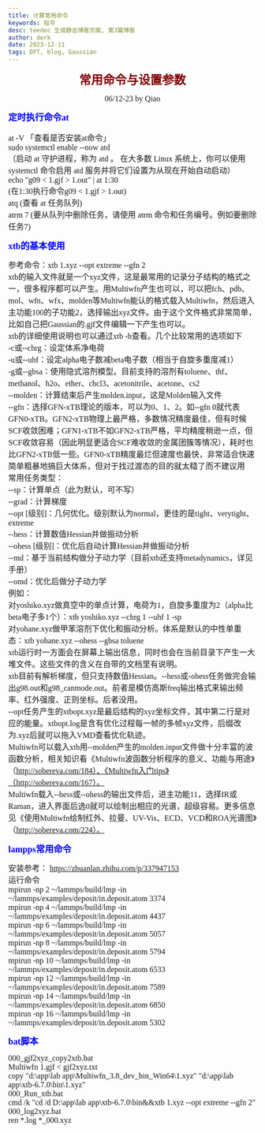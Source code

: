 ```yaml
---
title: 计算常用命令
keywords: 指令
desc: teedoc 生成静态博客页面, 第3篇博客
author: derk
date: 2023-12-11
tags: DFT, blog, Gaussian
---
```






<strong><center><font face="微软雅黑" color=maroon size=5>常用命令与设置参数</font></center></strong>
<center><font face="Consolas" size=3>06/12-23 by Qiao</font></center>


<strong><font face="微软雅黑" color=blue size=4>定时执行命令at</font></strong><br><br><font face="Consolas" size=3>at -V 「查看是否安装at命令」</font><br><font face="Consolas" size=3>sudo systemctl enable --now atd</font><br><font face="Consolas" size=3>（启动 at 守护进程，称为 atd 。 在大多数 Linux 系统上，你可以使用 systemctl 命令启用 atd 服务并将它们设置为从现在开始自动启动）</font><br><font face="Consolas" size=3>echo "g09 < 1.gjf > 1.out" | at 1:30 </font><br><font face="Consolas" size=3>(在1:30执行命令g09 < 1.gjf > 1.out)</font><br><font face="Consolas" size=3>atq (查看 at 任务队列)</font><br><font face="Consolas" size=3>atrm 7 (要从队列中删除任务，请使用 atrm 命令和任务编号。例如要删除任务7)</font><br>

<strong><font face="微软雅黑" color=blue size=4>xtb的基本使用</font></strong><br>

<font face="Consolas" size=3>参考命令：xtb 1.xyz --opt extreme --gfn 2  
xtb的输入文件就是一个xyz文件，这是最常用的记录分子结构的格式之一，很多程序都可以产生。用Multiwfn产生也可以，可以把fch、pdb、mol、wfn、wfx、molden等Multiwfn能认的格式载入Multiwfn，然后进入主功能100的子功能2，选择输出xyz文件。由于这个文件格式非常简单，比如自己把Gaussian的.gjf文件编辑一下产生也可以。<br>
xtb的详细使用说明也可以通过xtb -h查看。几个比较常用的选项如下<br>
-c或--chrg：设定体系净电荷 <br>
-u或--uhf：设定alpha电子数减beta电子数（相当于自旋多重度减1）<br>
-g或--gbsa：使用隐式溶剂模型。目前支持的溶剂有toluene、thf、methanol、h2o、ether、chcl3、acetonitrile、acetone、cs2<br>
--molden：计算结束后产生molden.input，这是Molden输入文件 <br>
--gfn：选择GFN-xTB理论的版本，可以为0、1、2。如--gfn 0就代表GFN0-xTB。GFN2-xTB物理上最严格，多数情况精度最佳，但有时候SCF收敛困难；GFN1-xTB不如GFN2-xTB严格，平均精度稍逊一点，但SCF收敛容易（因此明显更适合SCF难收敛的金属团簇等情况），耗时也比GFN2-xTB低一些。GFN0-xTB精度最烂但速度也最快，非常适合快速简单粗暴地搞巨大体系，但对于找过渡态的目的就太糙了而不建议用<br>
常用任务类型：<br>
--sp：计算单点（此为默认，可不写）<br>
--grad：计算梯度<br>
--opt [级别]：几何优化。级别默认为normal，更佳的是tight、verytight、extreme<br>
--hess：计算数值Hessian并做振动分析<br>
--ohess [级别]：优化后自动计算Hessian并做振动分析<br>
--md：基于当前结构做分子动力学（目前xtb还支持metadynamics，详见手册）<br>
--omd：优化后做分子动力学<br>
例如：<br>
对yoshiko.xyz做真空中的单点计算，电荷为1，自旋多重度为2（alpha比beta电子多1个）：xtb yoshiko.xyz --chrg 1 --uhf 1 -sp<br> 
对yohane.xyz做甲苯溶剂下优化和振动分析。体系是默认的中性单重态：xtb yohane.xyz --ohess --gbsa toluene  
xtb运行时一方面会在屏幕上输出信息，同时也会在当前目录下产生一大堆文件。这些文件的含义在自带的文档里有说明。  
xtb目前有解析梯度，但只支持数值Hessian。--hess或-ohess任务做完会输出g98.out和g98_canmode.out。前者是模仿高斯freq输出格式来输出频率、红外强度、正则坐标。后者没用。  
--opt任务产生的xtbopt.xyz是最后结构的xyz坐标文件，其中第二行是对应的能量。xtbopt.log是含有优化过程每一帧的多帧xyz文件，后缀改为.xyz后就可以拖入VMD查看优化轨迹。  
Multiwfn可以载入xtb用--molden产生的molden.input文件做十分丰富的波函数分析，相关知识看《Multiwfn波函数分析程序的意义、功能与用途》（http://sobereva.com/184）、《Multiwfn入门tips》（http://sobereva.com/167）。  
Multiwfn载入--hess或--ohess的输出文件后，进主功能11，选择IR或Raman，进入界面后选0就可以绘制出相应的光谱，超级容易。更多信息见《使用Multiwfn绘制红外、拉曼、UV-Vis、ECD、VCD和ROA光谱图》（http://sobereva.com/224）。</font><br>
  
<strong><font face="微软雅黑" color=blue size=4>lampps常用命令</font></strong><br>

<font face="Consolas" size=3>安装参考： https://zhuanlan.zhihu.com/p/337947153<br>
运行命令<br> 
mpirun -np 2 ~/lammps/build/lmp -in ~/lammps/examples/deposit/in.deposit.atom 3374<br>
mpirun -np 4 ~/lammps/build/lmp -in ~/lammps/examples/deposit/in.deposit.atom 4437<br>
mpirun -np 6 ~/lammps/build/lmp -in ~/lammps/examples/deposit/in.deposit.atom 5057<br>
mpirun -np 8 ~/lammps/build/lmp -in ~/lammps/examples/deposit/in.deposit.atom 5794<br>
mpirun -np 10 ~/lammps/build/lmp -in ~/lammps/examples/deposit/in.deposit.atom 6533<br>
mpirun -np 12 ~/lammps/build/lmp -in ~/lammps/examples/deposit/in.deposit.atom 7589<br>
mpirun -np 14 ~/lammps/build/lmp -in ~/lammps/examples/deposit/in.deposit.atom 6850<br>
mpirun -np 16 ~/lammps/build/lmp -in ~/lammps/examples/deposit/in.deposit.atom 5302</font><br>

<strong><font face="微软雅黑" color=blue size=4>bat脚本</font></strong><br>

<font face="Consolas" size=3>
000_gjf2xyz_copy2xtb.bat<br>
Multiwfn 1.gjf < gjf2xyz.txt<br>
copy "d:\app\lab app\Multiwfn_3.8_dev_bin_Win64\1.xyz" "d:\app\lab app\xtb-6.7.0\bin\1.xyz"<br>
000_Run_xtb.bat<br>
cmd /k "cd /d D:\app\lab app\xtb-6.7.0\bin&&xtb 1.xyz --opt extreme --gfn 2"<br>
000_log2xyz.bat<br>
ren *.log *_000.xyz</font><br>

